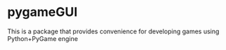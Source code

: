 # pygameGUI
This is a package that provides convenience for developing games using Python+PyGame engine
